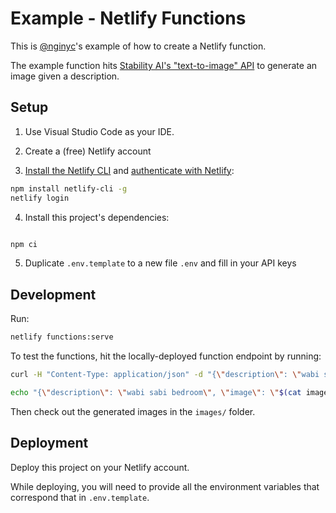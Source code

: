 # Example - Netlify Functions

This is [@nginyc](git@github.com:nginyc/example-netlify-functions.git)'s example of how to create a Netlify function.

The example function hits [Stability AI's "text-to-image" API](https://platform.stability.ai/docs/api-reference#tag/SDXL-1.0-and-SD1.6/operation/textToImage) to generate an image given a description.

## Setup

1. Use Visual Studio Code as your IDE.

2. Create a (free) Netlify account

3. [Install the Netlify CLI](https://docs.netlify.com/cli/get-started/#installation) and [authenticate with Netlify](https://docs.netlify.com/cli/get-started/#authentication):

```sh
npm install netlify-cli -g
netlify login
```

4. Install this project's dependencies:

```sh

npm ci
```

5. Duplicate `.env.template` to a new file `.env` and fill in your API keys


## Development

Run:

```sh
netlify functions:serve
```

To test the functions, hit the locally-deployed function endpoint by running:

```sh
curl -H "Content-Type: application/json" -d "{\"description\": \"wabi sabi bedroom\"}" -X POST "http://localhost:9999/.netlify/functions/text-to-image" > images/room-wabi-sabi.png
```

```sh
echo "{\"description\": \"wabi sabi bedroom\", \"image\": \"$(cat images/room.png | base64)\"}" | curl -H "Content-Type: application/json" -d @- -X POST "http://localhost:9999/.netlify/functions/image-to-image" > images/room-wabi-sabi-reimagined.png
```

Then check out the generated images in the `images/` folder.


## Deployment

Deploy this project on your Netlify account. 

While deploying, you will need to provide all the environment variables that correspond that in `.env.template`.